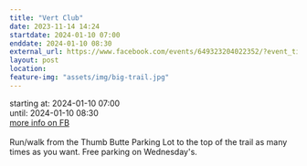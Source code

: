 ```yaml
---
title: "Vert Club"
date: 2023-11-14 14:24
startdate: 2024-01-10 07:00
enddate: 2024-01-10 08:30
external_url: https://www.facebook.com/events/649323204022352/?event_time_id=649324614022211
layout: post
location: 
feature-img: "assets/img/big-trail.jpg"
---
```


starting at: 2024-01-10 07:00<br>until: 2024-01-10 08:30<br><a href="https://www.facebook.com/events/649323204022352/?event_time_id=649324614022211">more info on FB</a><br><br>Run/walk from the Thumb Butte Parking Lot to the top of the trail as many times as you want.  Free parking on Wednesday's.<br>
  <br>
  
